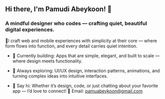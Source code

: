 ## Hi there, I'm Pamudi Abeykoon! 👋
### A mindful designer who codes — crafting quiet, beautiful digital experiences.

🌿I craft web and mobile experiences with simplicity at their core — where form flows into function, and every detail carries quiet intention.

- 🔭 Currently building: Apps that are simple, elegant, and built to scale — where design meets functionality.

- 🌱 Always exploring: UI/UX design, interaction patterns, animations, and turning complex ideas into intuitive interfaces.

- 💌 Say hi: Whether it’s design, code, or just chatting about your favorite app — I’d love to connect!
  📩 Email: [pamuabeykoon@gmail.com](mailto:pamudiabeykoon4@gmail.com)  

<!--
**PamudiAbeykoon/PamudiAbeykoon** is a ✨ _special_ ✨ repository because its `README.md` (this file) appears on your GitHub profile.

Here are some ideas to get you started:

- 🔭 I’m currently working on ...
- 🌱 I’m currently learning ...
- 👯 I’m looking to collaborate on ...
- 🤔 I’m looking for help with ...
- 💬 Ask me about ...
- 📫 How to reach me: ...
- 😄 Pronouns: ...
- ⚡ Fun fact: ...
-->
